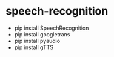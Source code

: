 # speech-recognition

- pip install SpeechRecognition
- pip install googletrans
- pip install pyaudio
- pip install gTTS
